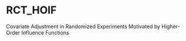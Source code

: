 # RCT_HOIF
Covariate Adjustment in Randomized Experiments Motivated by Higher-Order Influence Functions
